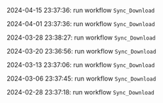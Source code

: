 2024-04-15 23:37:36: run workflow `Sync_Download` 

2024-04-01 23:37:36: run workflow `Sync_Download` 

2024-03-28 23:38:27: run workflow `Sync_Download` 

2024-03-20 23:36:56: run workflow `Sync_Download` 

2024-03-13 23:37:06: run workflow `Sync_Download` 

2024-03-06 23:37:45: run workflow `Sync_Download` 

2024-02-28 23:37:18: run workflow `Sync_Download` 


